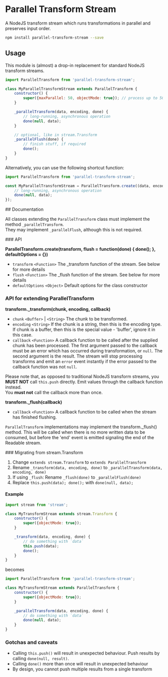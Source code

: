 # Parallel Transform Stream

A NodeJS transform stream which runs transformations in parallel and preserves input order.

```sh
npm install parallel-transform-stream --save
```

## Usage

This module is (almost) a drop-in replacement for standard NodeJS transform streams.

```js
import ParallelTransform from 'parallel-transform-stream';

class MyParallelTransformStream extends ParallelTransform {
	constructor() {
		super({maxParallel: 50, objectMode: true}); // process up to 50 transforms in parallel
	}

	_parallelTransform(data, encoding, done) {
		// long-running, asynchronous operation
		done(null, data);
	}

	// optional, like in stream.Transform
	_parallelFlush(done) {
		// finish stuff, if required
		done();
	}
}
```

Alternatively, you can use the following shortcut function:

```js
import ParallelTransform from 'parallel-transform-stream';

const MyParallelTransformStream = ParallelTransform.create((data, encoding, done) => {
	// long-running, asynchronous operation
	done(null, data);
});
```

## Documentation

All classes extending the `ParallelTransform` class must implement the method `_parallelTransform`.  
They may implement `_parallelFlush`, although this is not required.

### API

**ParallelTransform.create(transform, flush = function(done) { done(); }, defaultOptions = {})**

* `transform` `<Function>` The \_transform function of the stream. See below for more details
* `flush` `<Function>` The \_flush function of the stream. See below for more details
* `defaultOptions` `<Object>` Default options for the class constructor

### API for extending ParallelTransform

**transform._transform(chunk, encoding, callback)**

* `chunk` `<Buffer>` | `<String>` The chunk to be transformed.
* `encoding` `<String>` If the chunk is a string, then this is the encoding type. If chunk is a buffer, then this is the special value - 'buffer', ignore it in this case.
* `callback` `<Function>` A callback function to be called after the supplied chunk has been processed. The first argument passed to the callback must be an error which has occurred during transformation, or `null`. The second argument is the result. The stream will stop processing transforms and emit an `error` event instantly if the error passed to the callback function was not `null`.

Please note that, as opposed to traditional NodeJS transform streams, you **MUST NOT** call `this.push` directly. Emit values through the callback function instead.  
You **must not** call the callback more than once.

**transform._flush(callback)**

* `callback` `<Function>` A callback function to be called when the stream has finished flushing.

`ParallelTransform` implementations may implement the transform._flush() method. This will be called when there is no more written data to be consumed, but before the 'end' event is emitted signaling the end of the Readable stream.

### Migrating from stream.Transform

1. Change `extends stream.Transform` to `extends ParallelTransform`
2. Rename `_transform(data, encoding, done)` to `_parallelTransform(data, encoding, done)`
3. If using `_flush`: Rename `_flush(done)` to `_parallelFlush(done)`
4. Replace `this.push(data); done();` with `done(null, data);`

#### Example

```js
import stream from 'stream';

class MyTransformStream extends stream.Transform {
	constructor() {
		super({objectMode: true});
	}

	_transform(data, encoding, done) {
		// do something with `data`
		this.push(data);
		done();
	}
}
```

becomes

```js
import ParallelTransform from 'parallel-transform-stream';

class MyTransformStream extends ParallelTransform {
	constructor() {
		super({objectMode: true});
	}

	_parallelTransform(data, encoding, done) {
		// do something with `data`
		done(null, data);
	}
}
```

### Gotchas and caveats

* Calling `this.push()` will result in unexpected behaviour. Push results by calling `done(null, result)`.
* Calling `done()` more than once will result in unexpected behaviour
* By design, you cannot push multiple results from a single transform
